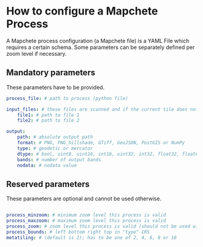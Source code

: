 # How to configure a Mapchete Process

A Mapchete process configuration (a Mapchete file) is a YAML File which requires a certain schema. Some parameters can be separately defined per zoom level if necessary.

<!--

When running a process, a ``.mapchete`` file has to be provided. It must be written in YAML and contains the path of the Python process file, information required about the output format, the desired tiling scheme, and other relevant configuration parameters.

The idea is to cleanly separate the process parameters from the process code itself. This enables using the same process code with different settings. -->

## Mandatory parameters

These parameters have to be provided.

```YAML
process_file: # path to process (python file)

input_files: # these files are scanned and if the current tile does not intersect with any input file bounding box, this tile is considered emtpy and omitted.
    file1: # path to file 1
    file2: # path to file 2

output:
    path: # absolute output path
    format: # PNG, PNG_hillshade, GTiff, GeoJSON, PostGIS or NumPy
    type: # geodetic or mercator
    dtype: # bool, uint8, uint16, int16, uint32, int32, float32, float64
    bands: # number of output bands
    nodata: # nodata value
```

## Reserved parameters

These parameters are optional and cannot be used otherwise.

```YAML

process_minzoom: # minimum zoom level this process is valid
process_maxzoom: # maximum zoom level this process is valid
process_zoom: # zoom level this process is valid (should not be used with ``process_minzoom`` and ``process_maxzoom``)
process_bounds: # left bottom right top in "type" CRS
metatiling: # (default is 1); has to be one of 2, 4, 6, 8 or 16
```

<!-- ### Configurable by zoom level
A process can be configured to use different parameters in different zoom
levels. This comes handy when for example processing a hill shade for multiple
scales (zoom levels) where DEM exaggeration can be adjusted for each scale.

* ```input_files: list of input files```
* user defined parameters (e.g. DEM exxageration, resampling methods, etc.)

### Globally configured
Some parameters are required globally, such as the output format and location.
* ```output_path: path to file```
* ```output_format: one of the available output formats```
* user defined parameters


## Predefined parameters
Some parameters are required for processing such as the input files, output
file and type as well as zoom level(s) and bounds.

* ```input_files: list of input files```

  Input files have to be defined within this parameter as they are used to
  calculate the process bounding box if no ```process_bounds``` are set. Note:
  this can lead to unintended AOI results as well as performance issues. Also,
  due to the nature of zoom level dependent input files, the automatically
  generated process bounds can vary for each zoom level.

* ```process_bounds: left bottom right top```

  Values defining the output bounding box. If this parameter is not explicitly
  set, the program uses the union of all ```input_files```.

* ```process_zoom: zoom level```

  Zoom level to be processed. Will be overwritten if ```process_minzoom``` and
  ```process_maxzoom``` are set.

* ```process_minzoom: zoom level```, ```process_maxzoom: zoom level```

  Range of zoom levels to be processed. -->
